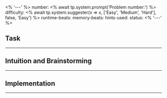 <% '---' %>
number: <% await tp.system.prompt('Problem number:') %>
difficulty: <% await tp.system.suggester(x => x, ['Easy', 'Medium', 'Hard'], false, 'Easy') %>
runtime-beats: 
memory-beats:
hints-used:
status:
<% '---' %>

## Task
---


## Intuition and Brainstorming
---


## Implementation
---